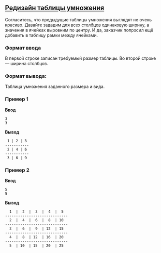 ## [Редизайн таблицы умножения](../../../solutions/2.4/24_p.py)

Согласитесь, что предыдущие таблицы умножения выглядят не очень красиво. Давайте зададим для всех столбцов одинаковую ширину, а значения в ячейках выровним по центру.
И да, заказчик попросил ещё добавить в таблицу рамки между ячейками.

### Формат ввода

В первой строке записан требуемый размер таблицы. Во второй строке — ширина столбцов.

### Формат вывода:

Таблица умножения заданного размера и вида.

### Пример 1

__Ввод__
```plaintext
3
3
```

__Вывод__
```plaintext
 1 | 2 | 3 
-----------
 2 | 4 | 6 
-----------
 3 | 6 | 9 
```

### Пример 2

__Ввод__
```plaintext
5
5
```

__Вывод__
```plaintext
  1  |  2  |  3  |  4  |  5  
-----------------------------
  2  |  4  |  6  |  8  | 10  
-----------------------------
  3  |  6  |  9  | 12  | 15  
-----------------------------
  4  |  8  | 12  | 16  | 20  
-----------------------------
  5  | 10  | 15  | 20  | 25  
```
